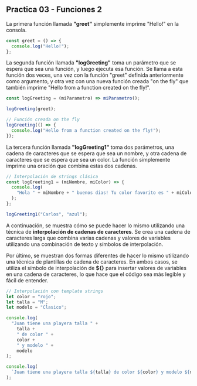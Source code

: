 ## Practica 03 - Funciones 2

La primera función llamada **"greet"** simplemente imprime "Hello!" en la consola.

```js
const greet = () => {
  console.log("Hello!");
};
```

La segunda función llamada **"logGreeting"** toma un parámetro que se espera que sea una función, y luego ejecuta esa función. Se llama a esta función dos veces, una vez con la función "greet" definida anteriormente como argumento, y otra vez con una nueva función creada "on the fly" que también imprime "Hello from a function created on the fly!".

```js
const logGreeting = (miParametro) => miParametro();

logGreeting(greet);

// Función creada on the fly
logGreeting(() => {
  console.log("Hello from a function created on the fly!");
});
```

La tercera función llamada **"logGreeting1"** toma dos parámetros, una cadena de caracteres que se espera que sea un nombre, y otra cadena de caracteres que se espera que sea un color. La función simplemente imprime una oración que combina estas dos cadenas.

```js
// Interpolación de strings clásica
const logGreeting1 = (miNombre, miColor) => {
  console.log(
    "Hola " + miNombre + " buenos dias! Tu color favorito es " + miColor
  );
};

logGreeting1("Carlos", "azul");
```

A continuación, se muestra cómo se puede hacer lo mismo utilizando una técnica de **interpolación de cadenas de caracteres**. Se crea una cadena de caracteres larga que combina varias cadenas y valores de variables utilizando una combinación de texto y símbolos de interpolación.

Por último, se muestran dos formas diferentes de hacer lo mismo utilizando una técnica de plantillas de cadena de caracteres. En ambos casos, se utiliza el símbolo de interpolación de **${}** para insertar valores de variables en una cadena de caracteres, lo que hace que el código sea más legible y fácil de entender.

```js
// Interpolación con template strings
let color = "rojo";
let talla = "M";
let modelo = "Clasico";

console.log(
  "Juan tiene una playera talla " +
    talla +
    " de color " +
    color +
    " y modelo " +
    modelo
);

console.log(
  `Juan tiene una playera talla ${talla} de color ${color} y modelo ${modelo}`
);
```
